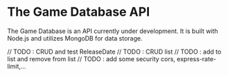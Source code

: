 # The Game Database API

The Game Database is an API currently under development. It is built with Node.js and utilizes MongoDB for data storage.

// TODO : CRUD and test ReleaseDate
// TODO : CRUD list
// TODO : add to list and remove from list
// TODO : add some security cors, express-rate-limit,...